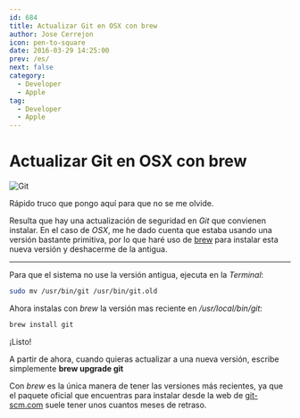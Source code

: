 ```yaml
---
id: 684
title: Actualizar Git en OSX con brew
author: Jose Cerrejon
icon: pen-to-square
date: 2016-03-29 14:25:00
prev: /es/
next: false
category:
  - Developer
  - Apple
tag:
  - Developer
  - Apple
---
```


# Actualizar Git en OSX con brew

![Git](/images/git.png)

Rápido truco que pongo aquí para que no se me olvide.

Resulta que hay una actualización de seguridad en *Git* que convienen instalar. En el caso de *OSX*, me he dado cuenta que estaba usando una versión bastante primitiva, por lo que haré uso de [brew](http://brew.sh) para instalar esta nueva versión y deshacerme de la antigua.

- - -
Para que el sistema no use la versión antigua, ejecuta en la *Terminal*:

```bash
sudo mv /usr/bin/git /usr/bin/git.old
```

Ahora instalas con *brew* la versión mas reciente en */usr/local/bin/git*:

```bash
brew install git
```

¡Listo!

A partir de ahora, cuando quieras actualizar a una nueva versión, escribe  simplemente **brew upgrade git**

Con *brew* es la única manera de tener las versiones más recientes, ya que el paquete oficial que encuentras para instalar desde la web de [git-scm.com](https://git-scm.com/downloads) suele tener unos cuantos meses de retraso.